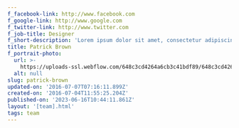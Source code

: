 ```yaml
---
f_facebook-link: http://www.facebook.com
f_google-link: http://www.google.com
f_twitter-link: http://www.twitter.com
f_job-title: Designer
f_short-description: 'Lorem ipsum dolor sit amet, consectetur adipiscing elit. In et metus erat. '
title: Patrick Brown
f_portrait-photo:
  url: >-
    https://uploads-ssl.webflow.com/648c3cd4264a6cb3c41bdf89/648c3cd4264a6cb3c41bdf94_Testimonial-15.jpg
  alt: null
slug: patrick-brown
updated-on: '2016-07-07T07:16:11.899Z'
created-on: '2016-07-04T11:55:25.204Z'
published-on: '2023-06-16T10:44:11.861Z'
layout: '[team].html'
tags: team
---
```



